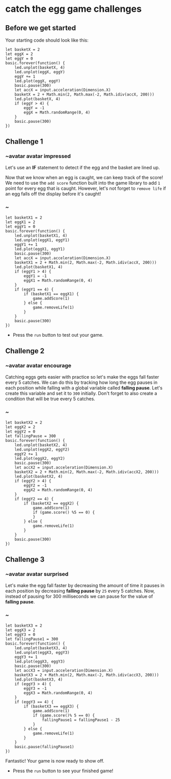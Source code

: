 # catch the egg game challenges

## Before we get started

Your starting code should look like this:

```blocks
let basketX = 2
let eggX = 2
let eggY = 0
basic.forever(function() {
    led.unplot(basketX, 4)
    led.unplot(eggX, eggY)
    eggY += 1
    led.plot(eggX, eggY)
    basic.pause(300)
    let accX = input.acceleration(Dimension.X)
    basketX = 2 + Math.min(2, Math.max(-2, Math.idiv(accX, 200)))
    led.plot(basketX, 4)
    if (eggY > 4) {
        eggY = -1
        eggX = Math.randomRange(0, 4)
    }
    basic.pause(300)
})
```

## Challenge 1

### ~avatar avatar impressed

Let's use an **IF** statement to detect if the egg and the basket are lined up.

Now that we know when an egg is caught, we can keep track of the score! We need to use the `add score` function built into the game library to add `1` point for every egg that is caught. However, let's not forget to `remove life` if an egg falls off the display before it's caught!

### ~

```blocks
let basketX1 = 2
let eggX1 = 2
let eggY1 = 0
basic.forever(function() {
    led.unplot(basketX1, 4)
    led.unplot(eggX1, eggY1)
    eggY1 += 1
    led.plot(eggX1, eggY1)
    basic.pause(300)
    let accX = input.acceleration(Dimension.X)
    basketX1 = 2 + Math.min(2, Math.max(-2, Math.idiv(accX, 200)))
    led.plot(basketX1, 4)
    if (eggY1 > 4) {
        eggY1 = -1
        eggX1 = Math.randomRange(0, 4)
    }
    if (eggY1 == 4) {
        if (basketX1 == eggX1) {
            game.addScore(1) 
        } else {
            game.removeLife(1)
        }
    }
    basic.pause(300)
})
```

* Press the `run` button to test out your game.

## Challenge 2

### ~avatar avatar encourage

Catching eggs gets easier with practice so let's make the eggs fall faster every 5 catches. We can do this by tracking how long the egg pauses in each position while falling with a global variable called **falling pause**. Let's create this variable and set it to `300` initially. Don't forget to also create a condition that will be true every 5 catches.

### ~

```blocks
let basketX2 = 2
let eggX2 = 2
let eggY2 = 0
let fallingPause = 300
basic.forever(function() {
    led.unplot(basketX2, 4)
    led.unplot(eggX2, eggY2)
    eggY2 += 1
    led.plot(eggX2, eggY2)
    basic.pause(300)
    let accX2 = input.acceleration(Dimension.X)
    basketX2 = 2 + Math.min(2, Math.max(-2, Math.idiv(accX2, 200)))
    led.plot(basketX2, 4)
    if (eggY2 > 4) {
        eggY2 = -1
        eggX2 = Math.randomRange(0, 4)
    }
    if (eggY2 == 4) {
        if (basketX2 == eggX2) {
            game.addScore(1)
            if (game.score() %5 == 0) {
            }
        } else {
            game.removeLife(1)
        }
    }
    basic.pause(300)
})
```

## Challenge 3

### ~avatar avatar surprised

Let's make the egg fall faster by decreasing the amount of time it pauses in each position by decreasing **falling pause** by `25` every 5 catches. Now, instead of pausing for 300 milliseconds we can pause for the value of **falling pause**.

### ~

```blocks
let basketX3 = 2
let eggX3 = 2
let eggY3 = 0
let fallingPause1 = 300
basic.forever(function() {
    led.unplot(basketX3, 4)
    led.unplot(eggX3, eggY3)
    eggY3 += 1
    led.plot(eggX3, eggY3)
    basic.pause(300)
    let accX3 = input.acceleration(Dimension.X)
    basketX3 = 2 + Math.min(2, Math.max(-2, Math.idiv(accX3, 200)))
    led.plot(basketX3, 4)
    if (eggY3 > 4) {
        eggY3 = -1
        eggX3 = Math.randomRange(0, 4)
    }
    if (eggY3 == 4) {
        if (basketX3 == eggX3) {
            game.addScore(1)
            if (game.score()% 5 == 0) {
                fallingPause1 = fallingPause1 - 25
            }
        } else {
            game.removeLife(1)
        }
    }
    basic.pause(fallingPause1) 
})
```

Fantastic! Your game is now ready to show off.

* Press the `run` button to see your finished game!
